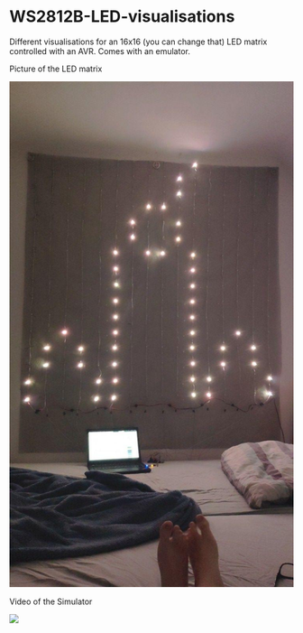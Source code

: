 # WS2812B-LED-visualisations
Different visualisations for an 16x16 (you can change that) LED matrix controlled with an AVR.
Comes with an emulator.

Picture of the LED matrix

![](images/img_1.jpg)

Video of the Simulator

![](images/vid_1.gif)

